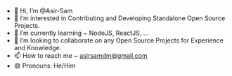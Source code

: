 - 👋 Hi, I’m @Asir-Sam
- 👀 I’m interested in Contributing and Developing Standalone Open Source Projects.
- 🌱 I’m currently learning ~ NodeJS, ReactJS, ...
- 💞️ I’m looking to collaborate on any Open Source Projects for Experience and Knowledge.
- 📫 How to reach me ~ asirsamdm@gmail.com
- 😄 Pronouns: He/Him

<!---
Asir-Sam/Asir-Sam is a ✨ special ✨ repository because its `README.md` (this file) appears on your GitHub profile.
You can click the Preview link to take a look at your changes.
--->
